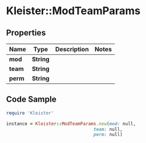 # Kleister::ModTeamParams

## Properties

Name | Type | Description | Notes
------------ | ------------- | ------------- | -------------
**mod** | **String** |  | 
**team** | **String** |  | 
**perm** | **String** |  | 

## Code Sample

```ruby
require 'Kleister'

instance = Kleister::ModTeamParams.new(mod: null,
                                 team: null,
                                 perm: null)
```


